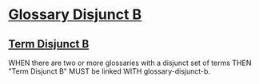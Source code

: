 # [Glossary Disjunct B](#glossary-disjunct-b)

## [Term Disjunct B](#term-disjunct-b)

WHEN there are two or more glossaries with a disjunct set of terms THEN
"Term Disjunct B" MUST be linked WITH glossary-disjunct-b.
